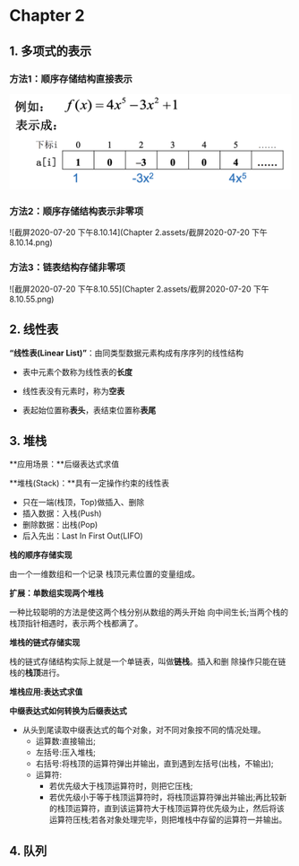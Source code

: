 # Chapter 2

## 1. 多项式的表示

### 方法1：顺序存储结构直接表示

<img src="Chapter 2.assets/截屏2020-07-20 下午8.09.08.png" alt="截屏2020-07-20 下午8.09.08" style="zoom:50%;" />

### 方法2：顺序存储结构表示非零项

![截屏2020-07-20 下午8.10.14](Chapter 2.assets/截屏2020-07-20 下午8.10.14.png)

### 方法3：链表结构存储非零项

![截屏2020-07-20 下午8.10.55](Chapter 2.assets/截屏2020-07-20 下午8.10.55.png)

## 2. 线性表

**“线性表(Linear List)”**：由同类型数据元素构成有序序列的线性结构

- 表中元素个数称为线性表的**长度**

- 线性表没有元素时，称为**空表**

- 表起始位置称**表头**，表结束位置称**表尾**

## 3. 堆栈

**应用场景：**后缀表达式求值

**堆栈(Stack)：**具有一定操作约束的线性表

- 只在一端(栈顶，Top)做插入、删除
- 插入数据：入栈(Push)
- 删除数据：出栈(Pop)
- 后入先出：Last In First Out(LIFO)

**栈的顺序存储实现**

由一个一维数组和一个记录 栈顶元素位置的变量组成。

**扩展：单数组实现两个堆栈**

一种比较聪明的方法是使这两个栈分别从数组的两头开始 向中间生长;当两个栈的栈顶指针相遇时，表示两个栈都满了。

**堆栈的链式存储实现**

栈的链式存储结构实际上就是一个单链表，叫做**链栈**。插入和删 除操作只能在链栈的**栈顶**进行。

**堆栈应用:表达式求值**

**中缀表达式如何转换为后缀表达式**

- 从头到尾读取中缀表达式的每个对象，对不同对象按不同的情况处理。
  - 运算数:直接输出;
  - 左括号:压入堆栈;
  - 右括号:将栈顶的运算符弹出并输出，直到遇到左括号(出栈，不输出); 
  - 运算符:
    - 若优先级大于栈顶运算符时，则把它压栈;
    - 若优先级小于等于栈顶运算符时，将栈顶运算符弹出并输出;再比较新的栈顶运算符，直到该运算符大于栈顶运算符优先级为止，然后将该运算符压栈;若各对象处理完毕，则把堆栈中存留的运算符一并输出。

## 4. 队列

